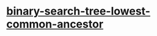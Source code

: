# [binary-search-tree-lowest-common-ancestor](https://www.hackerrank.com/challenges/binary-search-tree-lowest-common-ancestor/problem)
